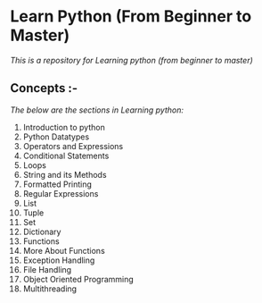 # Learn Python (From Beginner to Master)
*This is a repository for Learning python (from beginner to master)*

## Concepts :-
*The below are the sections in Learning python:*

1. Introduction to python
2. Python Datatypes
3. Operators and Expressions
4. Conditional Statements
5. Loops
6. String and its Methods
7. Formatted Printing
8. Regular Expressions
9. List
10. Tuple
11. Set
12. Dictionary
13. Functions
14. More About Functions
15. Exception Handling
16. File Handling
17. Object Oriented Programming
18. Multithreading